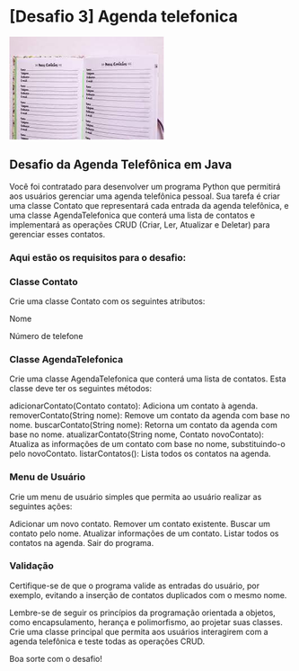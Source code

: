 # [Desafio 3] Agenda telefonica

![img.png](img.png)

## Desafio da Agenda Telefônica em Java

Você foi contratado para desenvolver um programa Python que permitirá aos usuários gerenciar uma agenda telefônica pessoal. Sua tarefa é criar uma classe Contato que representará cada entrada da agenda telefônica, e uma classe AgendaTelefonica que conterá uma lista de contatos e implementará as operações CRUD (Criar, Ler, Atualizar e Deletar) para gerenciar esses contatos.

### Aqui estão os requisitos para o desafio:

### Classe Contato
Crie uma classe Contato com os seguintes atributos:

Nome

Número de telefone

### Classe AgendaTelefonica
Crie uma classe AgendaTelefonica que conterá uma lista de contatos. Esta classe deve ter os seguintes métodos:

adicionarContato(Contato contato): Adiciona um contato à agenda.
removerContato(String nome): Remove um contato da agenda com base no nome.
buscarContato(String nome): Retorna um contato da agenda com base no nome.
atualizarContato(String nome, Contato novoContato): Atualiza as informações de um contato com base no nome,
substituindo-o pelo novoContato.
listarContatos(): Lista todos os contatos na agenda.

### Menu de Usuário
Crie um menu de usuário simples que permita ao usuário realizar as seguintes ações:

Adicionar um novo contato.
Remover um contato existente.
Buscar um contato pelo nome.
Atualizar informações de um contato.
Listar todos os contatos na agenda.
Sair do programa.

### Validação

Certifique-se de que o programa valide as entradas do usuário, por exemplo, evitando a inserção de contatos duplicados com o mesmo nome.

Lembre-se de seguir os princípios da programação orientada a objetos, como encapsulamento, herança e polimorfismo, ao projetar suas classes. Crie uma classe principal que permita aos usuários interagirem com a agenda telefônica e teste todas as operações CRUD.

Boa sorte com o desafio!